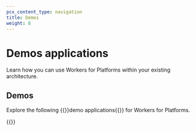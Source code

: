 ```yaml
---
pcx_content_type: navigation
title: Demos
weight: 8
---
```


# Demos applications

Learn how you can use Workers for Platforms within your existing architecture.

## Demos

Explore the following {{<glossary-tooltip term_id="demo application">}}demo applications{{</glossary-tooltip>}} for Workers for Platforms.

{{<external-resources resource_type="apps" products="Workers for Platforms">}}